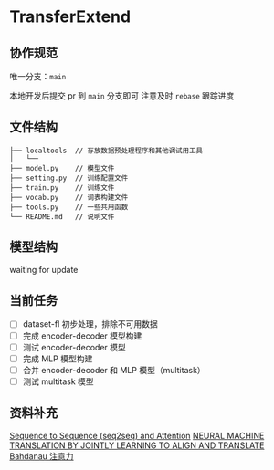 # TransferExtend

## 协作规范

唯一分支：`main`

本地开发后提交 pr 到 `main` 分支即可
注意及时 `rebase` 跟踪进度

## 文件结构

```
├── localtools  // 存放数据预处理程序和其他调试用工具
│   └──
├── model.py    // 模型文件
├── setting.py  // 训练配置文件
├── train.py    // 训练文件
├── vocab.py    // 词表构建文件
├── tools.py    // 一些共用函数
└── README.md   // 说明文件
```

## 模型结构

waiting for update

## 当前任务

- [ ] dataset-fl 初步处理，排除不可用数据
- [ ] 完成 encoder-decoder 模型构建
- [ ] 测试 encoder-decoder 模型
- [ ] 完成 MLP 模型构建
- [ ] 合并 encoder-decoder 和 MLP 模型（multitask）
- [ ] 测试 multitask 模型

## 资料补充

[Sequence to Sequence (seq2seq) and Attention](https://lena-voita.github.io/nlp_course/seq2seq_and_attention.html#attention_bahdanau_luong)
[NEURAL MACHINE TRANSLATION BY JOINTLY LEARNING TO ALIGN AND TRANSLATE](https://arxiv.org/pdf/1409.0473.pdf)
[Bahdanau 注意力](http://zh.d2l.ai/chapter_attention-mechanisms/bahdanau-attention.html)